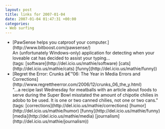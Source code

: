 ```yaml
---
layout: post
title: links for 2007-01-04
date: 2007-01-04 01:47:31 +00:00
categories:
- Web surfing
---
```

<ul class="delicious">
	<li>
		<div class="delicious-link">[PawSense helps you catproof your computer.](http://www.bitboost.com/pawsense/)</div>
		<div class="delicious-extended">An (unfortunately Windows-only) application for detecting when your loveable cat has decided to assist your typing...</div>
		<div class="delicious-tags">(tags: [software](http://del.icio.us/mathie/software) [cats](http://del.icio.us/mathie/cats) [funny](http://del.icio.us/mathie/funny))</div>
	</li>
	<li>
		<div class="delicious-link">[Regret the Error: Crunks â€™06: The Year in Media Errors and Corrections](http://www.regrettheerror.com/2006/12/crunks_06_the_y.html)</div>
		<div class="delicious-extended">"...a recipe last Wednesday for meatballs with an article about foods to serve during the Super Bowl misstated the amount of chipotle chilies in adobo to be used. It is one or two canned chilies, not one or two cans."</div>
		<div class="delicious-tags">(tags: [corrections](http://del.icio.us/mathie/corrections) [humor](http://del.icio.us/mathie/humor) [funny](http://del.icio.us/mathie/funny) [media](http://del.icio.us/mathie/media) [journalism](http://del.icio.us/mathie/journalism))</div>
	</li>
</ul>
